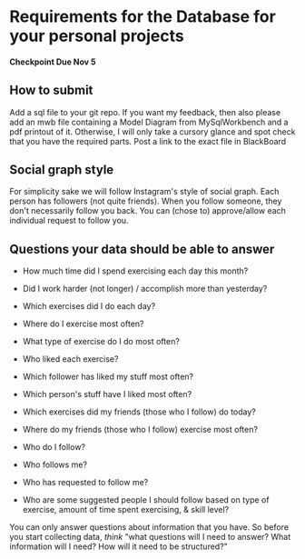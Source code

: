 # Requirements for the Database for your personal projects
#### Checkpoint Due Nov 5

## How to submit
Add a sql file to your git repo. If you want my feedback, then also please add an mwb file containing a Model Diagram from MySqlWorkbench and a pdf printout of it. Otherwise, I will only take a cursory glance and spot check that you have the required parts.
Post a link to the exact file in BlackBoard

## Social graph style
For simplicity sake we will follow Instagram's style of social graph. Each person has followers (not quite friends). When you follow someone, they don't necessarily follow you back. You can (chose to) approve/allow each individual request to follow you.

## Questions your data should be able to answer
- How much time did I spend exercising each day this month?
- Did I work harder (not longer) / accomplish more than yesterday?
- Which exercises did I do each day?
- Where do I exercise most often?
- What type of exercise do I do most often?
- Who liked each exercise?
- Which follower has liked my stuff most often?
- Which person's stuff have I liked most often?
- Which exercises did my friends (those who I follow) do today?
- Where do my friends (those who I follow) exercise most often?

- Who do I follow?
- Who follows me?
- Who has requested to follow me?
- Who are some suggested people I should follow based on type of exercise, amount of time spent exercising, & skill level?

You can only answer questions about information that you have. So before you start collecting data, *think* "what questions will I need to answer? What information will I need? How will it need to be structured?"